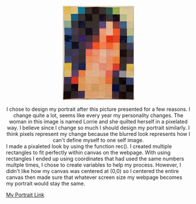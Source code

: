 <div align=center>

![](https://github.com/becskeens/Skeens_Bec_ART2210/blob/master/Project1/lorriecranor.jpeg)

<div align=center>
  I chose to design my portrait after this picture presented for a few reasons. I change quite a lot, seems like every year my personality changes. The woman in this image is named Lorrie and she quilted herself in a pixelated way. I believe since I change so much I should design my portrait similarly. I think pixels represent my change because the blurred look represents how I can't define myself to one self image.
  
<div align=left>
  I made a pixaleted look by using the function rec(). I created multiple rectangles to fit perfectly within canvas on the webpage. With using rectangles I ended up using coordinates that had used the same numbers multple times, I chose to create variables to help my process. However, I didn't like how my canvas was centered at (0,0) so I centered the entire canvas then made sure that whatever screen size my webpage becomes my portrait would stay the same.
 
 [My Portrait Link](https://becskeens.github.io/Skeens_Bec_ART2210/Project1/Skeens_Bec_ART2210_Self-portrait_Fall2019)